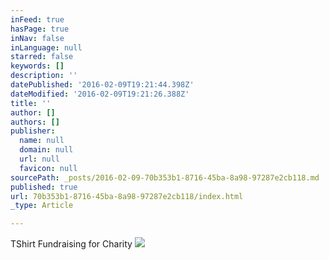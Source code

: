 ```yaml
---
inFeed: true
hasPage: true
inNav: false
inLanguage: null
starred: false
keywords: []
description: ''
datePublished: '2016-02-09T19:21:44.398Z'
dateModified: '2016-02-09T19:21:26.388Z'
title: ''
author: []
authors: []
publisher:
  name: null
  domain: null
  url: null
  favicon: null
sourcePath: _posts/2016-02-09-70b353b1-8716-45ba-8a98-97287e2cb118.md
published: true
url: 70b353b1-8716-45ba-8a98-97287e2cb118/index.html
_type: Article

---
```

TShirt Fundraising for Charity
![](https://the-grid-user-content.s3-us-west-2.amazonaws.com/8291f6aa-cf5d-4934-af3c-bffbfdbf7551.png)